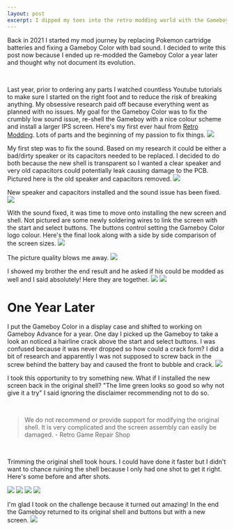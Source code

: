 ```yaml
---
layout: post
excerpt: I dipped my toes into the retro modding world with the Gameboy Color.
---
```

Back in 2021 I started my mod journey by replacing Pokemon cartridge batteries and fixing a Gameboy Color with bad sound. I decided to write this post now because I ended up re-modded the Gameboy Color a year later and thought why not document its evolution.

<br>

Last year, prior to ordering any parts I watched countless Youtube tutorials to make sure I started on the right foot and to reduce the risk of breaking anything. My obsessive research paid off because everything went as planned with no issues. My goal for the Gameboy Color was to fix the crumbly low sound issue, re-shell the Gameboy with a nice colour scheme and install a larger IPS screen. Here's my first ever haul from [Retro Modding](https://www.retromodding.com/). Lots of parts and the beginning of my passion to fix things.
![](/assets/images/2022-10-22-my-first-mod/1.jpg)

My first step was to fix the sound. Based on my research it could be either a bad/dirty speaker or its capacitors needed to be replaced. I decided to do both because the new shell is transparent so I wanted a clear speaker and very old capacitors could potentially leak causing damage to the PCB. Pictured here is the old speaker and capacitors removed.
![](/assets/images/2022-10-22-my-first-mod/2.jpg)

New speaker and capacitors installed and the sound issue has been fixed.
![](/assets/images/2022-10-22-my-first-mod/3.jpg)

With the sound fixed, it was time to move onto installing the new screen and shell. Not pictured are some newly soldering wires to link the screen with the start and select buttons. The buttons control setting the Gameboy Color logo colour. Here's the final look along with a side by side comparison of the screen sizes.
![](/assets/images/2022-10-22-my-first-mod/4.jpg)

The picture quality blows me away.
![](/assets/images/2022-10-22-my-first-mod/5.jpg)

I showed my brother the end result and he asked if his could be modded as well and I said absolutely! Here they are together.
![](/assets/images/2022-10-22-my-first-mod/6.jpg)
![](/assets/images/2022-10-22-my-first-mod/7.jpg)

# One Year Later
I put the Gameboy Color in a display case and shifted to working on Gameboy Advance for a year. One day I picked up the Gameboy to take a look an noticed a hairline crack above the start and select buttons. I was confused because it was never dropped so how could a crack form? I did a bit of research and apparently I was not supposed to screw back in the screw behind the battery bay and caused the front to bubble and crack.
![](/assets/images/2022-10-22-my-first-mod/8.jpg)

I took this opportunity to try something new. What if I installed the new screen back in the original shell? "The lime green looks so good so why not give it a try" I said ignoring the disclaimer recommending not to do so.

<br>

> We do not recommend or provide support for modifying the original shell. It is very complicated and the screen assembly can easily be damaged. - Retro Game Repair Shop

<br>

Trimming the original shell took hours. I could have done it faster but I didn't want to chance ruining the shell because I only had one shot to get it right. Here's some before and after shots.

![](/assets/images/2022-10-22-my-first-mod/9.jpg)
![](/assets/images/2022-10-22-my-first-mod/10.jpg)
![](/assets/images/2022-10-22-my-first-mod/11.jpg)
![](/assets/images/2022-10-22-my-first-mod/12.jpg)

I'm glad I took on the challenge because it turned out amazing! In the end the Gameboy returned to its original shell and buttons but with a new screen.
![](/assets/images/2022-10-22-my-first-mod/13.jpg)
